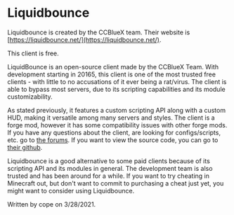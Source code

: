 # Liquidbounce

Liquidbounce is created by the CCBlueX team. Their website is [https://liquidbounce.net/](https://liquidbounce.net/).

This client is free.

LiquidBounce is an open-source client made by the CCBlueX Team. With development starting in 20165, this client is one of the most trusted free clients - with little to no accusations of it ever being a rat/virus. The client is able to bypass most servers, due to its scripting capabilities and its module customizability.

As stated previously, it features a custom scripting API along with a custom HUD, making it versatile among many servers and styles. The client is a forge mod, however it has some compatibility issues with other forge mods. If you have any questions about the client, are looking for configs/scripts, etc. go to [the forums](https://forums.ccbluex.net). If you want to view the source code, you can go to [their github](https://github.com/CCBlueX/LiquidBounce/).

Liquidbounce is a good alternative to some paid clients because of its scripting API and its modules in general. The development team is also trusted and has been around for a while. If you want to try cheating in Minecraft out, but don't want to commit to purchasing a cheat just yet, you might want to consider using Liquidbounce.

Written by cope on 3/28/2021.

